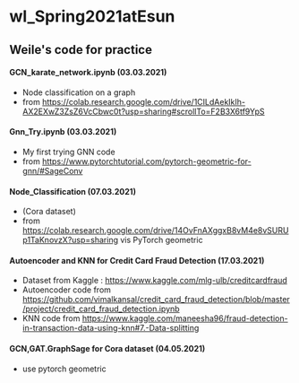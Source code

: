 # wl_Spring2021atEsun
## Weile's code for practice
#### GCN_karate_network.ipynb (03.03.2021)
- Node classification on a graph
- from https://colab.research.google.com/drive/1CILdAekIkIh-AX2EXwZ3ZsZ6VcCbwc0t?usp=sharing#scrollTo=F2B3X6tf9YpS

#### Gnn_Try.ipynb (03.03.2021)
- My first trying GNN code 
- from https://www.pytorchtutorial.com/pytorch-geometric-for-gnn/#SageConv

#### Node_Classification (07.03.2021)
- (Cora dataset)
- from https://colab.research.google.com/drive/14OvFnAXggxB8vM4e8vSURUp1TaKnovzX?usp=sharing vis PyTorch geometric

#### Autoencoder and KNN for Credit Card Fraud Detection (17.03.2021)
- Dataset from Kaggle : https://www.kaggle.com/mlg-ulb/creditcardfraud
- Autoencoder code from https://github.com/vimalkansal/credit_card_fraud_detection/blob/master/project/credit_card_fraud_detection.ipynb
- KNN code from https://www.kaggle.com/maneesha96/fraud-detection-in-transaction-data-using-knn#7.-Data-splitting

#### GCN,GAT.GraphSage for Cora dataset (04.05.2021)
- use pytorch geometric
